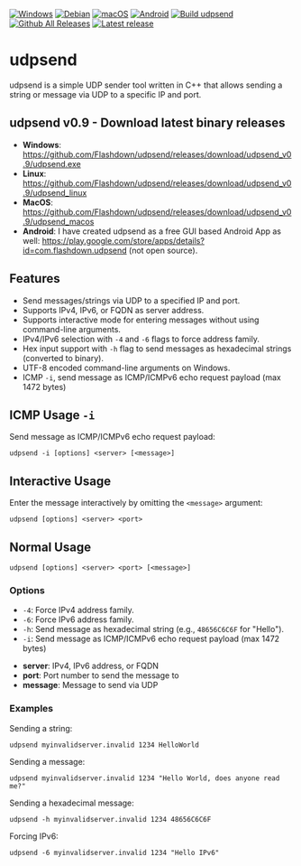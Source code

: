 [![Windows](https://custom-icon-badges.demolab.com/badge/Windows-0078D6?logo=windows11&logoColor=white)](#) [![Debian](https://img.shields.io/badge/Debian-A81D33?logo=debian&logoColor=fff)](#) [![macOS](https://img.shields.io/badge/macOS-000000?logo=apple&logoColor=F0F0F0)](#) [![Android](https://img.shields.io/badge/Android-3DDC84?logo=android&logoColor=fff)](https://play.google.com/store/apps/details?id=com.flashdown.udpsend)
[![Build udpsend](https://github.com/Flashdown/udpsend/actions/workflows/build.yml/badge.svg)](https://github.com/Flashdown/udpsend/actions/workflows/build.yml) [![Github All Releases](https://img.shields.io/github/downloads/Flashdown/udpsend/total.svg)](https://github.com/Flashdown/udpsend/releases/latest) [![Latest release](https://img.shields.io/github/v/release/Flashdown/udpsend?color=blue&label=latest%20release)](https://github.com/Flashdown/udpsend/releases/latest)

# udpsend 
udpsend is a simple UDP sender tool written in C++ that allows sending a string or message via UDP to a specific IP and port.

## udpsend v0.9 - Download latest binary releases

* **Windows**: https://github.com/Flashdown/udpsend/releases/download/udpsend_v0.9/udpsend.exe
* **Linux**: https://github.com/Flashdown/udpsend/releases/download/udpsend_v0.9/udpsend_linux
* **MacOS**: https://github.com/Flashdown/udpsend/releases/download/udpsend_v0.9/udpsend_macos
* **Android**: I have created udpsend as a free GUI based Android App as well: https://play.google.com/store/apps/details?id=com.flashdown.udpsend (not open source).

## Features
- Send messages/strings via UDP to a specified IP and port.
- Supports IPv4, IPv6, or FQDN as server address.
- Supports interactive mode for entering messages without using command-line arguments.
- IPv4/IPv6 selection with `-4` and `-6` flags to force address family.
- Hex input support with `-h` flag to send messages as hexadecimal strings (converted to binary).
- UTF-8 encoded command-line arguments on Windows.
- ICMP `-i`, send message as ICMP/ICMPv6 echo request payload (max 1472 bytes)

## ICMP Usage `-i`
Send message as ICMP/ICMPv6 echo request payload:
```console
udpsend -i [options] <server> [<message>]
```

## Interactive Usage
Enter the message interactively by omitting the `<message>` argument:
```console
udpsend [options] <server> <port>
```

## Normal Usage
```console
udpsend [options] <server> <port> [<message>]
```
### Options
- `-4`: Force IPv4 address family.
- `-6`: Force IPv6 address family.
- `-h`: Send message as hexadecimal string (e.g., `48656C6C6F` for "Hello").
- `-i`: Send message as ICMP/ICMPv6 echo request payload (max 1472 bytes)

* **server**: IPv4, IPv6 address, or FQDN
* **port**: Port number to send the message to
* **message**: Message to send via UDP

### Examples
Sending a string:
```console
udpsend myinvalidserver.invalid 1234 HelloWorld
```
Sending a message:
```console
udpsend myinvalidserver.invalid 1234 "Hello World, does anyone read me?"
```
Sending a hexadecimal message:
```console
udpsend -h myinvalidserver.invalid 1234 48656C6C6F
```
Forcing IPv6:
```console
udpsend -6 myinvalidserver.invalid 1234 "Hello IPv6"
```
